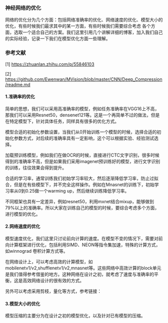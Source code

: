 ### 神经网络的优化

网络的优化分为几个方面：包括网络准确率的优化、网络速度的优化、模型大小的优化，有些时候我们最求其中的某一方面，有些时候我们需要综合考虑
各个方面，选取一个适合自己的方案。我们这里引用几个讲解详细的博客，加入我们自己的实际经验，记录一下我们在模型优化方面一些理解。

### 参考文献

[1] https://zhuanlan.zhihu.com/p/55846103

[2] https://github.com/Ewenwan/MVision/blob/master/CNN/Deep_Compression/readme.md

#### 1.准确率的优化

简单的思想，我们可以采用高准确率的模型，例如任务准确率在VGG16上不高，那我们可以采用Resnet50，densenet121等。这是一个再简单不过的做法，但是在特定模型下，针对具体任务，同样具有很多的优化方式。

模型合适的初始化参数设置，当我们从0开始训练一个模型的时候，选择合适的初始化参数方式，对后续的准确率具有一定影响，这个可以根据实验、经验测试选择。

加载预训练模型，例如我们在做OCR的时候，直接进行CTC文字识别，很多时候得到的准确率不高，但是如果我们采用imagenet预训练好的模型，进行文字识别的训练，往往效果会得到提升。

合适的学习率，通常训练我们初始学习率较大，然后逐渐降低学习率，防止过拟合，但是在有些模型下，并不完全这样操作。例如在Mnasnet的训练下，初始学习率从0到0.25做一个warming up，然后继续训练降低学习率。

不同框架也具有一定差异，例如resnet50，利用mxnet结合mixup，能够做到79%以上的准确率。所以大家在训练自己的模型的时候，要综合考虑多个方面，进行模型的优化。

#### 2.网络速度的优化

模型速度优化，我们这里只讨论前向计算的速度。在模型不变的情况下，需要对前向计算框架进行优化，包括利用SIMD、NEON等指令集加速，特殊的计算方式，如winnograd 卷积计算方式等。

在网络设计上，可以考虑高效的计算模型，如mobilenetv1/v2,shufflenetv1/v2,mnasnet等。这些网络中高效计算的block单元是我们值得参考借鉴的地方。这种网络在设计之初，就考虑了速度与准确率的平衡，这是高效网络设计的很有效的方式。

另外可以考虑采用剪枝，量化等方式，参考链接：

#### 3.模型大小的优化

模型压缩的主要分为在设计之初的模型优化，以及针对已有模型的压缩。
